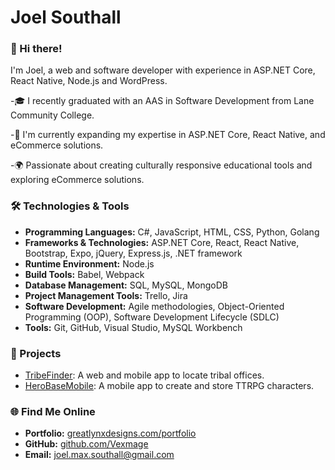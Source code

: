 # Joel Southall

### 👋 Hi there!
I'm Joel, a web and software developer with experience in ASP.NET Core, React Native, Node.js and WordPress. 

-🎓 I recently graduated with an AAS in Software Development from Lane Community College.

-🌱 I'm currently expanding my expertise in ASP.NET Core, React Native, and eCommerce solutions.

-🌍 Passionate about creating culturally responsive educational tools and exploring eCommerce solutions.


### 🛠️ Technologies & Tools
- **Programming Languages:** C#, JavaScript, HTML, CSS, Python, Golang
- **Frameworks & Technologies:** ASP.NET Core, React, React Native, Bootstrap, Expo, jQuery, Express.js, .NET framework
- **Runtime Environment:** Node.js
- **Build Tools:** Babel, Webpack
- **Database Management:** SQL, MySQL, MongoDB
- **Project Management Tools:** Trello, Jira
- **Software Development:** Agile methodologies, Object-Oriented Programming (OOP), Software Development Lifecycle (SDLC)
- **Tools:** Git, GitHub, Visual Studio, MySQL Workbench

### 🚀 Projects
- [TribeFinder](https://github.com/vexmage/TribeFinder): A web and mobile app to locate tribal offices.
- [HeroBaseMobile](https://github.com/Vexmage/HeroBaseMobile): A mobile app to create and store TTRPG characters.




### 🌐 Find Me Online

- **Portfolio:** [greatlynxdesigns.com/portfolio](https://greatlynxdesigns.com/portfolio)
- **GitHub:** [github.com/Vexmage](https://github.com/Vexmage)
- **Email:** joel.max.southall@gmail.com
